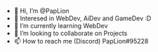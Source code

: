 - 👋 Hi, I’m @PapLion
- 👀 Interesed in WebDev, AiDev and GameDev :D
- 🌱 I’m currently learning WebDev
- 💞️ I’m looking to collaborate on Projects
- 📫 How to reach me (Discord) PapLion#95228

<!---
PapLion/PapLion is a ✨ special ✨ repository because its `README.md` (this file) appears on your GitHub profile.
You can click the Preview link to take a look at your changes.
--->
